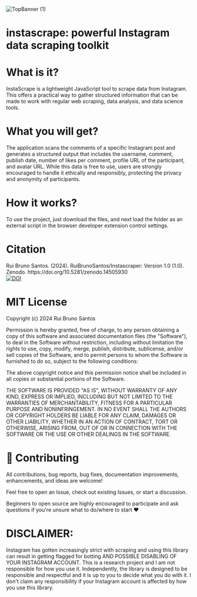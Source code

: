 
![TopBanner (1)](https://github.com/user-attachments/assets/a3bcc707-91a4-4ab4-b5a9-ab959756615e)

<h1>instascrape: powerful Instagram data scraping toolkit</h1>

<h1>What is it?</h1>
InstaScrape is a lightweight JavaScript tool to scrape data from Instagram. This offers a practical way to gather structured information that can be made to work with regular web scraping, data analysis, and data science tools.

<h1>What you will get?</h1>
The application scans the comments of a specific Instagram post and generates a structured output that includes the username, comment, publish date, number of likes per comment, profile URL of the participant, and avatar URL. While this data is free to use, users are strongly encouraged to handle it ethically and responsibly, protecting the privacy and anonymity of participants.

<h1>How it works? </h1>
To use the project, just download the files, and next load the folder as an external script in the browser developer extension control settings.

<h1>Citation</h1>
Rui Bruno Santos. (2024). RuiBrunoSantos/Instascraper: Version 1.0 (1.0). Zenodo. https://doi.org/10.5281/zenodo.14505930 <br>
<a href="https://doi.org/10.5281/zenodo.14505930"><img src="https://zenodo.org/badge/DOI/10.5281/zenodo.14505930.svg" alt="DOI"></a>

<h1>MIT License</h1>

Copyright (c) 2024 Rui Bruno Santos

Permission is hereby granted, free of charge, to any person obtaining a copy
of this software and associated documentation files (the "Software"), to deal
in the Software without restriction, including without limitation the rights
to use, copy, modify, merge, publish, distribute, sublicense, and/or sell
copies of the Software, and to permit persons to whom the Software is
furnished to do so, subject to the following conditions:

The above copyright notice and this permission notice shall be included in all
copies or substantial portions of the Software.

THE SOFTWARE IS PROVIDED "AS IS", WITHOUT WARRANTY OF ANY KIND, EXPRESS OR
IMPLIED, INCLUDING BUT NOT LIMITED TO THE WARRANTIES OF MERCHANTABILITY,
FITNESS FOR A PARTICULAR PURPOSE AND NONINFRINGEMENT. IN NO EVENT SHALL THE
AUTHORS OR COPYRIGHT HOLDERS BE LIABLE FOR ANY CLAIM, DAMAGES OR OTHER
LIABILITY, WHETHER IN AN ACTION OF CONTRACT, TORT OR OTHERWISE, ARISING FROM,
OUT OF OR IN CONNECTION WITH THE SOFTWARE OR THE USE OR OTHER DEALINGS IN THE
SOFTWARE.

<h1>🙏 Contributing</h1>
All contributions, bug reports, bug fixes, documentation improvements, enhancements, and ideas are welcome!

Feel free to open an Issue, check out existing Issues, or start a discussion.

Beginners to open source are highly encouraged to participate and ask questions if you're unsure what to do/where to start ❤️

<h1>DISCLAIMER:</h1>
Instagram has gotten increasingly strict with scraping and using this library can result in getting flagged for botting AND POSSIBLE DISABLING OF YOUR INSTAGRAM ACCOUNT. This is a research project and I am not responsible for how you use it. Independently, the library is designed to be responsible and respectful and it is up to you to decide what you do with it. I don't claim any responsibility if your Instagram account is affected by how you use this library.

